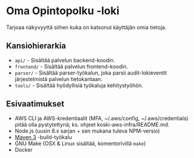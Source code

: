 # Oma Opintopolku -loki

Tarjoaa näkyvyyttä siihen kuka on katsonut käyttäjän omia tietoja.

## Kansiohierarkia

- `api/` - Sisältää palvelun backend-koodin.
- `frontend/` - Sisältää palvelun frontend-koodin.
- `parser/` - Sisältää parser-työkalun, joka parsii audit-lokieventit järjestelmistä palvelun tietokantaan.
- `tools/` - Sisältää hyödyllisiä työkaluja kehitystyöhön.

## Esivaatimukset

- AWS CLI ja AWS-kredentiaalit (MFA, ~/.aws/config, ~/.aws/credentials) pitää
  olla pystytettynä; ks. ohjeet koski-aws-infra/README.md.
- Node.js (uusin 8.x sarjan + sen mukana tuleva NPM-versio)
- [Maven 3](https://maven.apache.org/) -build-työkalu
- GNU Make (OSX & Linux sisältää, komentorivillä `make`)
- Docker
 
